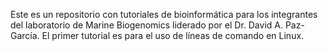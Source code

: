 Este es un repositorio con tutoriales de bioinformática para  los integrantes del laboratorio de Marine Biogenomics liderado por el Dr. David A. Paz-García. El primer tutorial es para el uso de líneas de comando en Linux.
